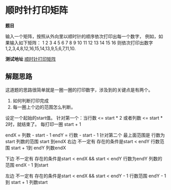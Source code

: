 # 顺时针打印矩阵

**题目**

输入一个矩阵，按照从外向里以顺时针的顺序依次打印出每一个数字，
例如，如果输入如下矩阵： 1 2 3 4 5 6 7 8 9 10 11 12 13 14 15 16 则依次打印出数字1,2,3,4,8,12,16,15,14,13,9,5,6,7,11,10.

**测试地址**
[顺时针打印矩阵](https://www.nowcoder.com/practice/9b4c81a02cd34f76be2659fa0d54342a?tpId=13&tqId=11172&rp=3&ru=%2Fta%2Fcoding-interviews&qru=%2Fta%2Fcoding-interviews%2Fquestion-ranking&tPage=1)


## 解题思路

这道题的思路很简单就是一圈一圈的打印数字，涉及到的关键点是有两个。

1. 如何判断打印完成
2. 每一圈上个边的范围怎么判断。

设定一个起始的start值。
针对第一个：当行数 <= start * 2 或者列数 <= start * 2时，就结束了。
每打印一圈 start + 1

endX = 列数 - start - 1
endY = 行数 - start - 1
针对第二个 最上面范围是 行数为start 列数的范围 start 到endX
右边 不一定有 存在的条件是start < endY  行数范围 start + 1到 endY  列数endX

下边 不一定有 存在的条件是start < endX && start < endY 行数为endY 列数的范围 endX - 1 到start

左边 不一定有 存在的条件是start < endX && start < endY - 1 行数范围 endY - 1到 start + 1  列数start
